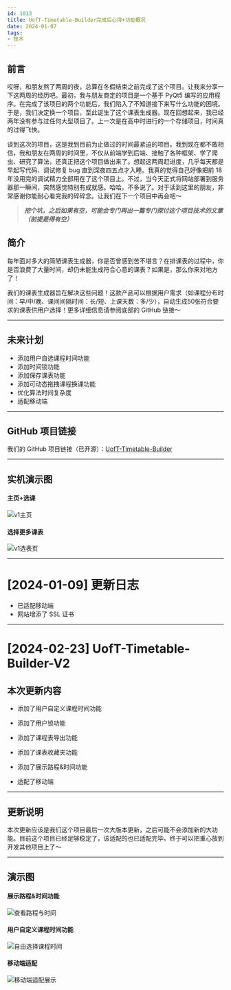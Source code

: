 ```yaml
---
id: 1013
title: UofT-Timetable-Builder完成后心得+功能概况
date: 2024-01-07
tags: 
- 技术
---
```


## 前言

哎呀，和朋友熬了两周的夜，总算在冬假结束之前完成了这个项目。让我来分享一下这两周的经历吧。最初，我与朋友商定的项目是一个基于 PyQt5 编写的应用程序。在完成了该项目的两个功能后，我们陷入了不知道接下来写什么功能的困境。于是，我们决定换一个项目，至此诞生了这个课表生成器。现在回想起来，我已经两年没有参与过任何大型项目了。上一次是在高中时进行的一个存储项目，时间真的过得飞快。

谈到这次的项目，这是我到目前为止做过的时间最紧迫的项目。我到现在都不敢相信，我和朋友在两周的时间里，不仅从前端学到后端、接触了各种框架、学了爬虫、研究了算法，还真正把这个项目做出来了。想起这两周赶进度，几乎每天都是早起写代码、调试修复 bug 直到深夜四五点才入睡。我真的觉得自己好像把前 18 年没用完的调试精力全部用在了这个项目上。不过，当今天正式将网站部署到服务器那一瞬间，突然感觉特别有成就感。哈哈，不多说了。对于读到这里的朋友，非常感谢你能耐心看完我的碎碎念。让我们在下一个项目中再会吧～

> ***挖个坑，之后如果有空，可能会专门再出一篇专门探讨这个项目技术的文章（前提是得有空）***

## 简介

每年面对多大的简陋课表生成器，你是否曾感到苦不堪言？在排课表的过程中，你是否浪费了大量时间，却仍未能生成符合心意的课表？如果是，那么你来对地方了！

我们的课表生成器旨在解决这些问题！这款产品可以根据用户需求（如课程分布时间：早/中/晚、课间间隔时间：长/短、上课天数：多/少），自动生成50张符合要求的课表供用户选择！更多详细信息请参阅底部的 GitHub 链接～

---

## 未来计划

- 添加用户自选课程时间功能
- 添加时间锁功能
- 添加保存课表功能
- 添加可动态拖拽课程换课功能
- 优化算法时间复杂度
- 适配移动端

---

## GitHub 项目链接

我们的 GitHub 项目链接（已开源）：[UofT-Timetable-Builder](https://github.com/UofT-Box/UofT-Timetable-Builder)

---

## 实机演示图

#### 主页+选课
![v1主页](./blogImg/1013/v1主页.jpg)

#### 选择更多课表
![v1选表页](./blogImg/1013/v1选表页.jpg)

---

# [2024-01-09] 更新日志

- 已适配移动端
- 网站增添了 SSL 证书

---

# [2024-02-23] UofT-Timetable-Builder-V2

## 本次更新内容

+ 添加了用户自定义课程时间功能
+ 添加了用户锁功能
+ 添加了课程表导出功能
+ 添加了课表收藏夹功能
+ 添加了展示路程&时间功能

+ 适配了移动端

---

## 更新说明

本次更新应该是我们这个项目最后一次大版本更新，之后可能不会添加新的大功能。目前这个项目已经足够稳定了，该适配的也已适配完毕。终于可以把重心放到开发其他项目上了～

---

## 演示图

#### 展示路程&时间功能
![查看路程与时间](./blogImg/1013/v2查看路程与时间.jpg)
#### 用户自定义课程时间功能
![自由选择课程时间](./blogImg/1013/v2选时间段.jpg)
#### 移动端适配
![移动端适配展示](./blogImg/1013/v2移动端适配.jpg)
